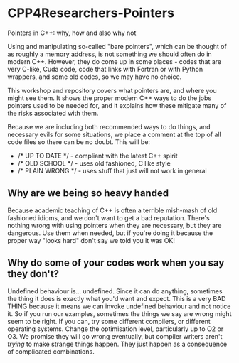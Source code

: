 # CPP4Researchers-Pointers
Pointers in C++: why, how and also why not

Using and manipulating so-called "bare pointers", which can be thought of as roughly a memory address,
is not something we should often do in modern C++.
However, they do come up in some places - codes that are very C-like, Cuda code,
code that links with Fortran or with Python wrappers, and some old codes, so we may have no choice.

This workshop and repository covers what pointers are, and where you might see them.
It shows the proper modern C++ ways to do the jobs pointers used to be needed for,
and it explains how these mitigate many of the risks associated with them.

Because we are including both recommended ways to do things, and necessary
evils for some situations, we place a comment at the top of all code files
so there can be no doubt.
This will be:
* /\* UP TO DATE \*/ - compliant with the latest C++ spirit
* /\* OLD SCHOOL \*/ - uses old fashioned, C like style
* /\* PLAIN WRONG \*/ - uses stuff that just will not work in general

## Why are we being so heavy handed

Because academic teaching of C++ is often a terrible mish-mash of old
fashioned idioms, and we don't want to get a bad reputation. There's nothing wrong
with using pointers when they are necessary, but they are dangerous.
Use them when needed, but if you're doing it because the proper way
"looks hard" don't say we told you it was OK!

## Why do some of your codes work when you say they don't?

Undefined behaviour is... undefined. Since it can do anything, sometimes
the thing it does is exactly what you'd want and expect.
This is a very BAD THING because it means we can invoke undefined behaviour
and not notice it. So if you run our examples, sometimes the things we
say are wrong might seem to be right. If you can, try some different
compilers, or different operating systems. Change the optimisation level,
particularly up to O2 or O3. We promise they will go wrong eventually, but
compiler writers aren't _trying_ to make strange things happen. They just happen
as a consequence of complicated combinations.

